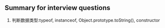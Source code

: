 ## Summary for interview questions
1. 判断数据类型:typeof, instanceof, Object.prototype.toString(), constructor
